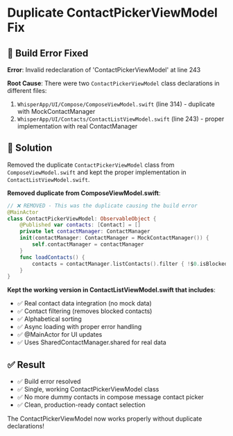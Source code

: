 # Duplicate ContactPickerViewModel Fix

## 🚨 Build Error Fixed

**Error**: Invalid redeclaration of 'ContactPickerViewModel' at line 243

**Root Cause**: There were two `ContactPickerViewModel` class declarations in different files:
1. `WhisperApp/UI/Compose/ComposeViewModel.swift` (line 314) - duplicate with MockContactManager
2. `WhisperApp/UI/Contacts/ContactListViewModel.swift` (line 243) - proper implementation with real ContactManager

## 🔧 Solution

Removed the duplicate `ContactPickerViewModel` class from `ComposeViewModel.swift` and kept the proper implementation in `ContactListViewModel.swift`.

**Removed duplicate from ComposeViewModel.swift**:
```swift
// ❌ REMOVED - This was the duplicate causing the build error
@MainActor
class ContactPickerViewModel: ObservableObject {
    @Published var contacts: [Contact] = []
    private let contactManager: ContactManager
    init(contactManager: ContactManager = MockContactManager()) {
        self.contactManager = contactManager
    }
    func loadContacts() {
        contacts = contactManager.listContacts().filter { !$0.isBlocked }
    }
}
```

**Kept the working version in ContactListViewModel.swift that includes**:
- ✅ Real contact data integration (no mock data)
- ✅ Contact filtering (removes blocked contacts)
- ✅ Alphabetical sorting
- ✅ Async loading with proper error handling
- ✅ @MainActor for UI updates
- ✅ Uses SharedContactManager.shared for real data

## ✅ Result

- ✅ Build error resolved
- ✅ Single, working ContactPickerViewModel class
- ✅ No more dummy contacts in compose message contact picker
- ✅ Clean, production-ready contact selection

The ContactPickerViewModel now works properly without duplicate declarations!